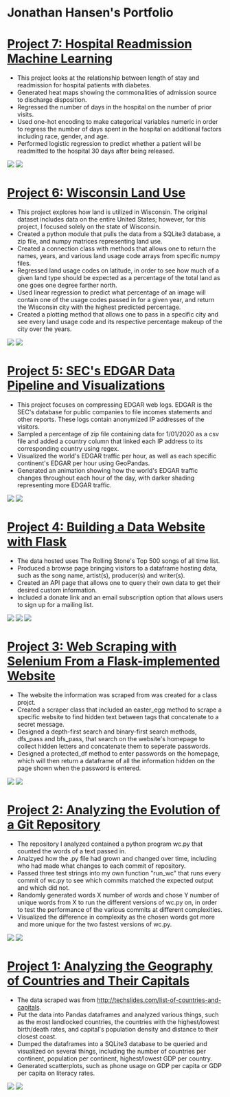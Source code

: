 # Jonathan Hansen's Portfolio

# [Project 7: Hospital Readmission Machine Learning](https://github.com/Jonnyboyy808/Hospital_readmission)
- This project looks at the relationship between length of stay and readmission for hospital patients with diabetes. 
- Generated heat maps showing the commonalities of admission source to discharge disposition. 
- Regressed the number of days in the hospital on the number of prior visits. 
- Used one-hot encoding to make categorical variables numeric in order to regress the number of days spent in the hospital on additional factors including race, gender, and age.
- Performed logistic regression to predict whether a patient will be readmitted to the hospital 30 days after being released.

![](/images/Regression.png)
![](/images/Confusion.png)

# [Project 6: Wisconsin Land Use](https://github.com/Jonnyboyy808/Wisconsin_land_use) 
- This project explores how land is utilized in Wisconsin. The original dataset includes data on the entire United States; however, for this project, I focused solely on the state of Wisconsin. 
- Created a python module that pulls the data from a SQLite3 database, a zip file, and numpy matrices representing land use.  
- Created a connection class with methods that allows one to return the names, years, and various land usage code arrays from specific numpy files. 
- Regressed land usage codes on latitude, in order to see how much of a given land type should be expected as a percentage of the total land as one goes one degree farther north.
- Used linear regression to predict what percentage of an image will contain one of the usage codes passed in for a given year, and return the Wisconsin city with the highest predicted percentage. 
- Created a plotting method that allows one to pass in a specific city and see every land usage code and its respective percentage makeup of the city over the years. 

![](/images/Madison.png)
![](/images/city_plot.png)

# [Project 5: SEC's EDGAR Data Pipeline and Visualizations](https://github.com/Jonnyboyy808/Edgar_Data)
- This project focuses on compressing EDGAR web logs. EDGAR is the SEC's database for public companies to file incomes statements and other reports. These logs contain anonymized IP addresses of the visitors.
- Sampled a percentage of zip file containing data for 1/01/2020 as a csv file and added a country column that linked each IP address to its corresponding country using regex.
- Visualized the world's EDGAR traffic per hour, as well as each specific continent's EDGAR per hour using GeoPandas.
- Generated an animation showing how the world's EDGAR traffic changes throughout each hour of the day, with darker shading representing more EDGAR traffic. 

![](/images/8pm.png)
![](/images/Europe.png)

# [Project 4: Building a Data Website with Flask](https://github.com/Jonnyboyy808/Flask_data_website)
- The data hosted uses The Rolling Stone's Top 500 songs of all time list. 
- Produced a browse page bringing visitors to a dataframe hosting data, such as the song name, artist(s), producer(s) and writer(s). 
- Created an API page that allows one to query their own data to get their desired custom information.
- Included a donate link and an email subscription option that allows users to sign up for a mailing list. 

![](/images/Datasite_Homepage.png)
![](/images/Browse_DF.png)
![](/images/API.png)

# [Project 3: Web Scraping with Selenium From a Flask-implemented Website](https://github.com/Jonnyboyy808/hunting_for_treasure)
- The website the information was scraped from was created for a class projct.
- Created a scraper class that included an easter_egg method to scrape a specific website to find hidden text between <span> tags that concatenate to a secret message.
- Designed a depth-first search and binary-first search  methods, dfs_pass and bfs_pass, that search on the website's homepage to collect hidden letters and concatenate them to seperate passwords.
- Designed a protected_df method to enter passwords on the homepage, which will then return a dataframe of all the information hidden on the page shown when the password is entered. 
  
![](/images/Homepage.png)
![](/images/Protected_df.png)
  
# [Project 2: Analyzing the Evolution of a Git Repository](https://github.com/Jonnyboyy808/.py_Program_Complexity)
- The repository I analyzed contained a python program wc.py that counted the words of a text passed in. 
- Analzyed how the .py file had grown and changed over time, including who had made what changes to each commit of repository. 
- Passed three test strings into my own function "run_wc" that runs every commit of wc.py to see which commits matched the expected output and which did not. 
- Randomly generated words X number of words and chose Y number of unique words from X to run the different versions of wc.py on, in order to test the performance of the various commits at different complexities.
- Visualized the difference in complexity as the chosen words got more and more unique for the two fastest versions of wc.py.

![](/images/Complexity_DF.png)
![](/images/Complexity.png)


# [Project 1: Analyzing the Geography of Countries and Their Capitals](https://github.com/Jonnyboyy808/Country_and_Capital_Geography-)
- The data scraped was from http://techslides.com/list-of-countries-and-capitals.
- Put the data into Pandas dataframes and analyzed various things, such as the most landlocked countries, the countries with the highest/lowest birth/death rates, and capital's population density and distance to their closest coast. 
- Dumped the dataframes into a SQLite3 database to be queried and visualized on several things, including the number of countries per continent, population per continent, highest/lowest GDP per country.
- Generated scatterplots, such as phone usage on GDP per capita or GDP per capita on literacy rates. 

![](/images/Death:Birth%20rate%20DF.png)
![](/images/Death-birth-rates.png)

